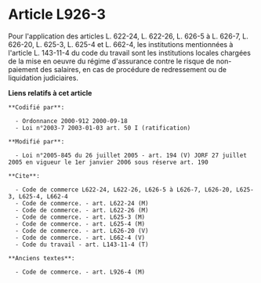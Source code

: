 # Article L926-3

Pour l'application des articles L. 622-24, L. 622-26, L. 626-5 à L. 626-7, L. 626-20, L. 625-3, L. 625-4 et L. 662-4, les
institutions mentionnées à l'article L. 143-11-4 du code du travail sont les institutions locales chargées de la mise en
oeuvre du régime d'assurance contre le risque de non-paiement des salaires, en cas de procédure de redressement ou de
liquidation judiciaires.

**Liens relatifs à cet article**

	**Codifié par**:

	  - Ordonnance 2000-912 2000-09-18
	  - Loi n°2003-7 2003-01-03 art. 50 I (ratification)

	**Modifié par**:

	  - Loi n°2005-845 du 26 juillet 2005 - art. 194 (V) JORF 27 juillet 2005 en vigueur le 1er janvier 2006 sous réserve art. 190

	**Cite**:

	  - Code de commerce L622-24, L622-26, L626-5 à L626-7, L626-20, L625-3, L625-4, L662-4
	  - Code de commerce. - art. L622-24 (M)
	  - Code de commerce. - art. L622-26 (M)
	  - Code de commerce. - art. L625-3 (M)
	  - Code de commerce. - art. L625-4 (M)
	  - Code de commerce. - art. L626-20 (V)
	  - Code de commerce. - art. L662-4 (V)
	  - Code du travail - art. L143-11-4 (T)

	**Anciens textes**:

	  - Code de commerce. - art. L926-4 (M)
